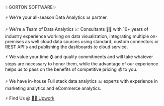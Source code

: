 <h> ✨GORTON SOFTWARE✨</h>

⚡ We're your all-season Data Analytics 📊 partner. 

⚡ We're a Team of Data Analytics 📈 Consultants 🧑‍💻 with 10+ years of industry experience working on data visualization, 
integrating multiple on-premises as well cloud data sources using standard, custom connectors or REST API's and publishing the dashboards to cloud service.

⚡ We value your time ⌚ and quality commitments and will take whatever steps are necessary to honor them, 
   while the advantage of our experience helps us to pass on the benefits of competitive pricing 💰 to you.

⚡ We have in-house Full stack data analytics 📊 experts with experience in marketing analytics and eCommerce analytics.


⚡ Find Us @
<a href="https://www.upwork.com/agencies/~012c21b2d3b1fe415f" target="_blank">👨‍💻 Upwork</a>


<script src="https://platform.linkedin.com/in.js" type="text/javascript"> lang: en_US</script>
<script type="IN/FollowCompany" data-id="80540644" data-counter="bottom"></script>

